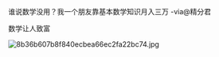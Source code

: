 谁说数学没用？我一个朋友靠基本数学知识月入三万 -via@精分君

数学让人致富


![8b36b607b8f840ecbea66ec2fa22bc74.jpg](https://wxlzmt.github.io/cdn1/ext/qw/groups/30030/8b36b607b8f840ecbea66ec2fa22bc74.jpg)

